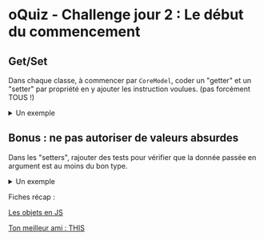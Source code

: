 # oQuiz - Challenge jour 2 : Le début du commencement

## Get/Set

Dans chaque classe, à commencer par `CoreModel`, coder un "getter" et un "setter" par propriété en y ajouter les instruction voulues.
(pas forcément TOUS !)

<details>
<summary>Un exemple </summary>

```JS
class CoreModel {
  id;

  get id() {
    return this.id;
  };

  set id(value) {
    this.id = value;
  };
};
```

</details>

## Bonus : ne pas autoriser de valeurs absurdes

Dans les "setters", rajouter des tests pour vérifier que la donnée passée en argument est au moins du bon type.

<details>
<summary>Un exemple</summary>

```js
class CoreModel {
  id;

  set id(value) {
    if(isNaN(parseInt(value, 10))) {
      throw Error("CoreModel.id must be a integer !");
      // on "lève" une erreur => ça arrête tout !
    }
    this.id = value;
  }
};
```

</details>

Fiches récap :

[Les objets en JS](https://kourou.oclock.io/ressources/fiche-recap/les-objets-en-js/)

[Ton meilleur ami : THIS](https://kourou.oclock.io/ressources/fiche-recap/this/)
